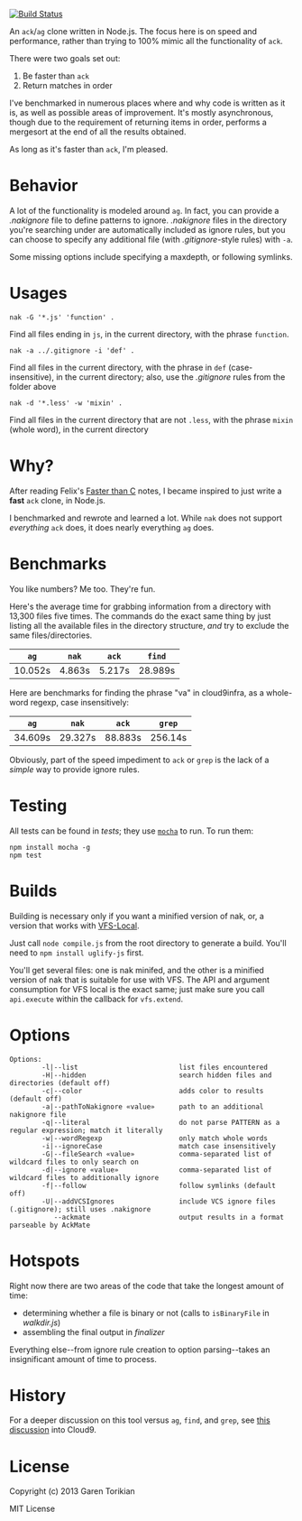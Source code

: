 [![Build Status](https://travis-ci.org/gjtorikian/nak.png)](https://travis-ci.org/gjtorikian/nak)

An `ack`/`ag` clone written in Node.js. The focus here is on speed and performance,
rather than trying to 100% mimic all the functionality of `ack`.

There were two goals set out:

1. Be faster than `ack`
2. Return matches in order

I've benchmarked in numerous places where
and why code is written as it is, as well as possible areas of improvement. It's
mostly asynchronous, though due to the requirement of returning items in order,
performs a mergesort at the end of all the results obtained.

As long as it's faster than `ack`, I'm pleased.

# Behavior

A lot of the functionality is modeled around `ag`. In fact, you can provide a _.nakignore_ file to define patterns to ignore. _.nakignore_ files in the directory you're searching under are automatically included as ignore rules, but you can choose to specify any additional file (with _.gitignore_-style rules) with `-a`.

Some missing options include specifying a maxdepth, or following symlinks.

# Usages

`nak -G '*.js' 'function' .`

Find all files ending in `js`, in the current directory, with the phrase `function`.

`nak -a ../.gitignore -i 'def' .`

Find all files in the current directory, with the phrase in `def` (case-insensitive), in the current directory; also, use the _.gitignore_ rules from the folder above

`nak -d '*.less' -w 'mixin' .`

Find all files in the current directory that are not `.less`, with the phrase `mixin` (whole word), in the current directory

# Why?

After reading Felix's [Faster than C](https://github.com/felixge/faster-than-c) notes, I became inspired to just write a **fast** `ack` clone, in Node.js.

I benchmarked and rewrote and learned a lot. While `nak` does not support _everything_ `ack` does, it does nearly everything `ag` does.

# Benchmarks

You like numbers? Me too. They're fun.

Here's the average time for grabbing information from a directory with 13,300 files five times. The commands do the exact same thing by just listing all the available files in the directory structure, _and_ try to exclude the same files/directories.

`ag`     | `nak`    | `ack`    | `find`
---------|----------|----------|---------
10.052s  | 4.863s   | 5.217s   | 28.989s

Here are benchmarks for finding the phrase "va" in cloud9infra, as a whole-word regexp, case insensitively:

`ag`     | `nak`    | `ack`     | `grep`
---------|----------|-----------|---------
34.609s  | 29.327s  | 88.883s   | 256.14s

Obviously, part of the speed impediment to `ack` or `grep` is the lack of a _simple_ way to provide ignore rules.

# Testing

All tests can be found in _tests_; they use [`mocha`](http://visionmedia.github.com/mocha/) to run. To run them:

```
npm install mocha -g
npm test
```

# Builds

Building is necessary only if you want a minified version of nak, or, a version that works with [VFS-Local](https://github.com/c9/vfs-local).

Just call `node compile.js` from the root directory to generate a build. You'll need to `npm install uglify-js` first.

You'll get several files: one is nak minifed, and the other is a minified version of nak that is suitable for use with VFS. The API and argument consumption for VFS local is the exact same; just make sure you call `api.execute` within the callback for `vfs.extend`.

# Options

```
Options:
        -l|--list                         list files encountered
        -H|--hidden                       search hidden files and directories (default off)
        -c|--color                        adds color to results  (default off)
        -a|--pathToNakignore «value»      path to an additional nakignore file
        -q|--literal                      do not parse PATTERN as a regular expression; match it literally
        -w|--wordRegexp                   only match whole words
        -i|--ignoreCase                   match case insensitively
        -G|--fileSearch «value»           comma-separated list of wildcard files to only search on
        -d|--ignore «value»               comma-separated list of wildcard files to additionally ignore
        -f|--follow                       follow symlinks (default off)
        -U|--addVCSIgnores                include VCS ignore files (.gitignore); still uses .nakignore
           --ackmate                      output results in a format parseable by AckMate
```

# Hotspots

Right now there are two areas of the code that take the longest amount of time:

* determining whether a file is binary or not (calls to `isBinaryFile` in _walkdir.js_)
* assembling the final output in _finalizer_

Everything else--from ignore rule creation to option parsing--takes an insignificant amount of time to process.

# History

For a deeper discussion on this tool versus `ag`, `find`, and `grep`, see [this discussion](https://github.com/ajaxorg/cloud9/pull/2369) into Cloud9.

# License

Copyright (c) 2013 Garen Torikian

MIT License
